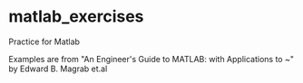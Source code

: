 # matlab_exercises
Practice for Matlab

Examples are from "An Engineer's Guide to MATLAB: with Applications to ~" by Edward B. Magrab et.al
